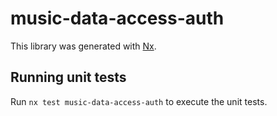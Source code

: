 # music-data-access-auth

This library was generated with [Nx](https://nx.dev).

## Running unit tests

Run `nx test music-data-access-auth` to execute the unit tests.
